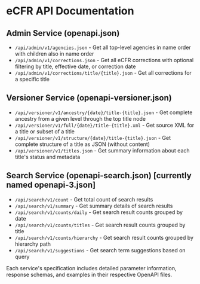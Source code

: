# eCFR API Documentation

## Admin Service (openapi.json)

- `/api/admin/v1/agencies.json` - Get all top-level agencies in name order with children also in name order
- `/api/admin/v1/corrections.json` - Get all eCFR corrections with optional filtering by title, effective date, or correction date
- `/api/admin/v1/corrections/title/{title}.json` - Get all corrections for a specific title

## Versioner Service (openapi-versioner.json)

- `/api/versioner/v1/ancestry/{date}/title-{title}.json` - Get complete ancestry from a given level through the top title node
- `/api/versioner/v1/full/{date}/title-{title}.xml` - Get source XML for a title or subset of a title
- `/api/versioner/v1/structure/{date}/title-{title}.json` - Get complete structure of a title as JSON (without content)
- `/api/versioner/v1/titles.json` - Get summary information about each title's status and metadata

## Search Service (openapi-search.json) [currently named openapi-3.json]

- `/api/search/v1/count` - Get total count of search results
- `/api/search/v1/summary` - Get summary details of search results
- `/api/search/v1/counts/daily` - Get search result counts grouped by date
- `/api/search/v1/counts/titles` - Get search result counts grouped by title
- `/api/search/v1/counts/hierarchy` - Get search result counts grouped by hierarchy path
- `/api/search/v1/suggestions` - Get search term suggestions based on query

Each service's specification includes detailed parameter information, response schemas, and examples in their respective OpenAPI files.
